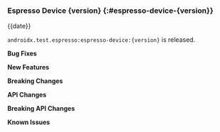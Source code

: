### Espresso Device {version} {:#espresso-device-{version}}

{{date}}

`androidx.test.espresso:espresso-device:{version}` is released.

**Bug Fixes**

**New Features**

**Breaking Changes**

**API Changes**

**Breaking API Changes**

**Known Issues**
